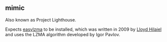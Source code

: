 ## mimic

Also known as Project Lighthouse.

Expects [easylzma](https://github.com/lloyd/easylzma) to be installed, which was written in 2009 by [Lloyd Hilaiel](https://github.com/lloyd) and uses the LZMA algorithm developed by Igor Pavlov.